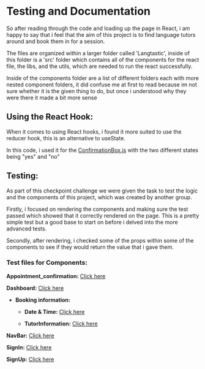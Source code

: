 # Testing and Documentation

So after reading through the code and loading up the page in React, i am happy to say that i feel that the aim of this project is to find language tutors around and book them in for a session. 

The files are organized within a larger folder called 'Langtastic', inside of this folder is a 'src' folder which contains all of the components for the react file, the libs, and the utils, which are needed to run the react successfully.

Inside of the components folder are a list of different folders each with more nested component folders, it did confuse me at first to read because im not sure whether it is the given thing to do, but once i understood why they were there it made a bit more sense

## Using the React Hook:

When it comes to using React hooks, i found it more suited to use the reducer hook, this is an alternative to useState.

In this code, i used it for the [ConfirmationBox.js](langtastic\src\components\Appointment_Confirmation\Confirmationbox.js) with the two different states being "yes" and "no"

## Testing:

As part of this checkpoint challenge we were given the task to test the logic and the components of this project, which was created by another group.

Firstly, i focused on rendering the components and making sure the test passed which showed that it correctly rendered on the page. This is a pretty simple test but a good base to start on before i delved into the more advanced tests.

Secondly, after rendering, i checked some of the props within some of the components to see if they would return the value that i gave them.

### Test files for Components:

**Appointment_confirmation:**
[Click here](langtastic\src\components\Appointment_Confirmation)

**Dashboard:**
[Click here](langtastic\src\components\Dashboard\index.js)

- **Booking information:**

    - **Date & Time:**
    [Click here](langtastic\src\components\Dashboard\BookingInformation\DateAndTime\dateandtime.test.js)

    - **TutorInformation:**
    [Click here](langtastic\src\components\Dashboard\BookingInformation\TutorInformation\tutorinformation.test.js)



**NavBar:**
[Click here](langtastic\src\components\NavBar\NavBar.test.js)

**SignIn:**
[Click here](langtastic\src\components\SignIn\signin.test.js)

**SignUp:**
[Click here](langtastic\src\components\SignUp\signup.test.js)